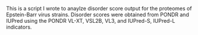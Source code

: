 This is a script I wrote to anaylze disorder score output for the proteomes of Epstein-Barr virus strains. Disorder scores were obtained from PONDR and IUPred using the PONDR VL-XT, VSL2B, VL3, and IUPred-S, IUPred-L indicators.
